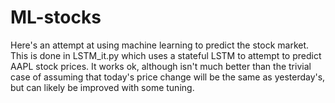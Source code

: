 # ML-stocks

Here's an attempt at using machine learning to predict the stock market. This is done in LSTM_it.py which uses a stateful LSTM to attempt to predict AAPL stock prices. It works ok, although isn't much better than the trivial case of assuming that today's price change will be the same as yesterday's, but can likely be improved with some tuning.
